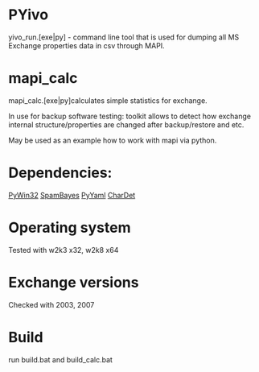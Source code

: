 # PYivo #
yivo\_run.[exe|py] - command line tool that is used for dumping all MS Exchange properties data in csv through MAPI.

# mapi\_calc #
mapi\_calc.[exe|py]calculates simple statistics for exchange.

In use for backup software testing: toolkit allows to detect how exchange internal structure/properties are changed after backup/restore and etc.

May be used as an example how to work with mapi via python.

# Dependencies: #
[PyWin32](http://sourceforge.net/projects/pywin32/)
[SpamBayes](http://spambayes.sourceforge.net/)
[PyYaml](http://pyyaml.org/)
[CharDet](http://chardet.feedparser.org/)

# Operating system #
Tested with w2k3 x32, w2k8 x64

# Exchange versions #
Checked with 2003, 2007

# Build #
run build.bat and build\_calc.bat
